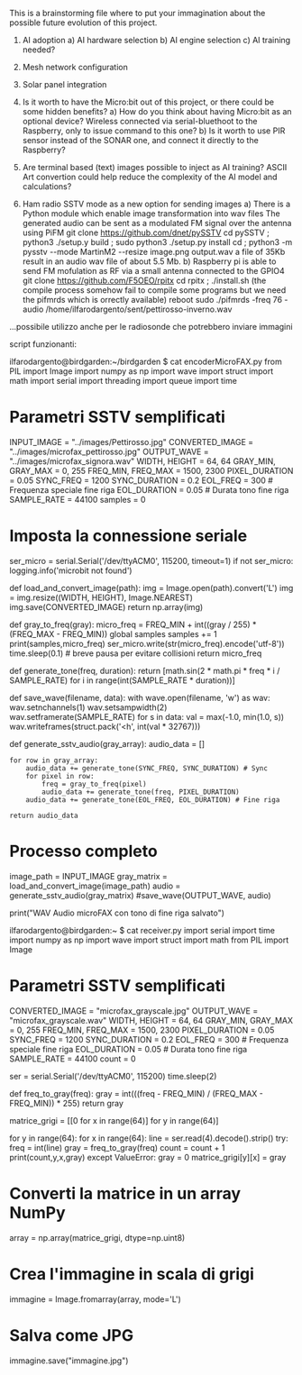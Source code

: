 This is a brainstorming file where to put your immagination about the possible future evolution of this project.

1) AI adoption
    a) AI hardware selection
    b) AI engine selection
    c) AI training needed?

2) Mesh network configuration

3) Solar panel integration

4) Is it worth to have the Micro:bit out of this project, or there could be some hidden benefits?
    a) How do you think about having Micro:bit as an optional device? Wireless connected via serial-bluethoot to the Raspberry, only to issue command to this one? 
    b) Is it worth to use PIR sensor instead of the SONAR one, and connect it directly to the Raspberry?

5) Are terminal based (text) images possible to inject as AI training? ASCII Art convertion could help reduce the complexity of the AI model and calculations?

6) Ham radio SSTV mode as a new option for sending images
    a) There is a Python module which enable image transformation into wav files
       The generated audio can be sent as a modulated FM signal over the antenna using PiFM 
       git clone https://github.com/dnet/pySSTV
       cd pySSTV ; python3 ./setup.y build ; sudo python3 ./setup.py install
       cd <where images are> ; python3 -m pysstv --mode MartinM2 --resize image.png output.wav 
       a file of 35Kb result in an audio wav file of about 5.5 Mb.
    b) Raspberry pi is able to send FM mofulation as RF via a small antenna connected to the GPIO4
       git clone https://github.com/F5OEO/rpitx
       cd rpitx ; ./install.sh (the compile process somehow fail to compile some programs but we need the pifmrds which is orrectly available)
       reboot
       sudo ./pifmrds -freq 76 -audio /home/ilfarodargento/sent/pettirosso-inverno.wav

...possibile utilizzo anche per le radiosonde che potrebbero inviare immagini
        
script funzionanti:

ilfarodargento@birdgarden:~/birdgarden $ cat encoderMicroFAX.py
from PIL import Image
import numpy as np
import wave
import struct
import math
import serial
import threading
import queue
import time

# Parametri SSTV semplificati
INPUT_IMAGE = "../images/Pettirosso.jpg"
CONVERTED_IMAGE = "../images/microfax_pettirosso.jpg"
OUTPUT_WAVE = "../images/microfax_signora.wav"
WIDTH, HEIGHT = 64, 64
GRAY_MIN, GRAY_MAX = 0, 255
FREQ_MIN, FREQ_MAX = 1500, 2300
PIXEL_DURATION = 0.05
SYNC_FREQ = 1200
SYNC_DURATION = 0.2
EOL_FREQ = 300          # Frequenza speciale fine riga
EOL_DURATION = 0.05     # Durata tono fine riga
SAMPLE_RATE = 44100
samples = 0

# Imposta la connessione seriale
ser_micro = serial.Serial('/dev/ttyACM0', 115200, timeout=1)
if not ser_micro:
    logging.info('microbit not found')

def load_and_convert_image(path):
    img = Image.open(path).convert('L')
    img = img.resize((WIDTH, HEIGHT), Image.NEAREST)
    img.save(CONVERTED_IMAGE)
    return np.array(img)

def gray_to_freq(gray):
    micro_freq = FREQ_MIN + int((gray / 255) * (FREQ_MAX - FREQ_MIN))
    global samples
    samples += 1
    print(samples,micro_freq)
    ser_micro.write(str(micro_freq).encode('utf-8'))
    time.sleep(0.1)  # breve pausa per evitare collisioni
    return micro_freq

def generate_tone(freq, duration):
    return [math.sin(2 * math.pi * freq * i / SAMPLE_RATE) for i in range(int(SAMPLE_RATE * duration))]

def save_wave(filename, data):
    with wave.open(filename, 'w') as wav:
        wav.setnchannels(1)
        wav.setsampwidth(2)
        wav.setframerate(SAMPLE_RATE)
        for s in data:
            val = max(-1.0, min(1.0, s))
            wav.writeframes(struct.pack('<h', int(val * 32767)))

def generate_sstv_audio(gray_array):
    audio_data = []

    for row in gray_array:
        audio_data += generate_tone(SYNC_FREQ, SYNC_DURATION) # Sync
        for pixel in row:
            freq = gray_to_freq(pixel)
            audio_data += generate_tone(freq, PIXEL_DURATION)
        audio_data += generate_tone(EOL_FREQ, EOL_DURATION) # Fine riga

    return audio_data

# Processo completo
image_path = INPUT_IMAGE
gray_matrix = load_and_convert_image(image_path)
audio = generate_sstv_audio(gray_matrix)
#save_wave(OUTPUT_WAVE, audio)

print("WAV Audio microFAX con tono di fine riga salvato")





ilfarodargento@birdgarden:~ $ cat receiver.py
import serial
import time
import numpy as np
import wave
import struct
import math
from PIL import Image

# Parametri SSTV semplificati
CONVERTED_IMAGE = "microfax_grayscale.jpg"
OUTPUT_WAVE = "microfax_grayscale.wav"
WIDTH, HEIGHT = 64, 64
GRAY_MIN, GRAY_MAX = 0, 255
FREQ_MIN, FREQ_MAX = 1500, 2300
PIXEL_DURATION = 0.05
SYNC_FREQ = 1200
SYNC_DURATION = 0.2
EOL_FREQ = 300          # Frequenza speciale fine riga
EOL_DURATION = 0.05     # Durata tono fine riga
SAMPLE_RATE = 44100
count = 0

ser = serial.Serial('/dev/ttyACM0', 115200)
time.sleep(2)

def freq_to_gray(freq):
    gray = int(((freq - FREQ_MIN) / (FREQ_MAX - FREQ_MIN)) * 255)
    return gray

matrice_grigi = [[0 for x in range(64)] for y in range(64)]

for y in range(64):
    for x in range(64):
        line = ser.read(4).decode().strip()
        try:
            freq = int(line)
            gray = freq_to_gray(freq)
            count = count + 1
            print(count,y,x,gray)
        except ValueError:
            gray = 0
        matrice_grigi[y][x] = gray

# Converti la matrice in un array NumPy
array = np.array(matrice_grigi, dtype=np.uint8)

# Crea l'immagine in scala di grigi
immagine = Image.fromarray(array, mode='L')

# Salva come JPG
immagine.save("immagine.jpg")
